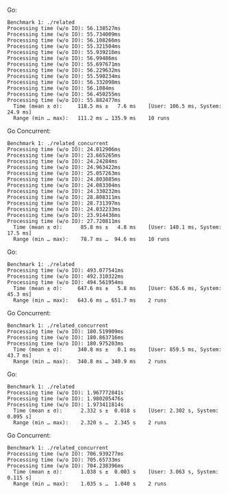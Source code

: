 Go:

	Benchmark 1: ./related
	Processing time (w/o IO): 56.138527ms
	Processing time (w/o IO): 55.734009ms
	Processing time (w/o IO): 56.108266ms
	Processing time (w/o IO): 55.321504ms
	Processing time (w/o IO): 55.939216ms
	Processing time (w/o IO): 56.99486ms
	Processing time (w/o IO): 55.697671ms
	Processing time (w/o IO): 56.229632ms
	Processing time (w/o IO): 55.590234ms
	Processing time (w/o IO): 56.332098ms
	Processing time (w/o IO): 56.1084ms
	Processing time (w/o IO): 56.450255ms
	Processing time (w/o IO): 55.882477ms
	  Time (mean ± σ):     118.5 ms ±   7.6 ms    [User: 106.5 ms, System: 24.9 ms]
	  Range (min … max):   111.2 ms … 135.9 ms    10 runs
	 
Go Concurrent:

	Benchmark 1: ./related_concurrent
	Processing time (w/o IO): 24.012906ms
	Processing time (w/o IO): 23.665265ms
	Processing time (w/o IO): 24.24284ms
	Processing time (w/o IO): 24.963422ms
	Processing time (w/o IO): 25.057263ms
	Processing time (w/o IO): 24.803885ms
	Processing time (w/o IO): 24.083304ms
	Processing time (w/o IO): 24.330232ms
	Processing time (w/o IO): 28.808311ms
	Processing time (w/o IO): 28.731397ms
	Processing time (w/o IO): 24.032233ms
	Processing time (w/o IO): 23.914436ms
	Processing time (w/o IO): 27.720811ms
	  Time (mean ± σ):      85.8 ms ±   4.8 ms    [User: 140.1 ms, System: 17.5 ms]
	  Range (min … max):    78.7 ms …  94.6 ms    10 runs
	 
Go:

	Benchmark 1: ./related
	Processing time (w/o IO): 493.077541ms
	Processing time (w/o IO): 492.310322ms
	Processing time (w/o IO): 494.561954ms
	  Time (mean ± σ):     647.6 ms ±   5.8 ms    [User: 636.6 ms, System: 45.3 ms]
	  Range (min … max):   643.6 ms … 651.7 ms    2 runs
	 
Go Concurrent:

	Benchmark 1: ./related_concurrent
	Processing time (w/o IO): 180.519909ms
	Processing time (w/o IO): 180.863716ms
	Processing time (w/o IO): 180.975203ms
	  Time (mean ± σ):     340.8 ms ±   0.1 ms    [User: 859.5 ms, System: 43.7 ms]
	  Range (min … max):   340.8 ms … 340.9 ms    2 runs
	 
Go:

	Benchmark 1: ./related
	Processing time (w/o IO): 1.967772841s
	Processing time (w/o IO): 1.980205476s
	Processing time (w/o IO): 1.973411814s
	  Time (mean ± σ):      2.332 s ±  0.018 s    [User: 2.302 s, System: 0.095 s]
	  Range (min … max):    2.320 s …  2.345 s    2 runs
	 
Go Concurrent:

	Benchmark 1: ./related_concurrent
	Processing time (w/o IO): 706.939277ms
	Processing time (w/o IO): 705.65733ms
	Processing time (w/o IO): 704.238396ms
	  Time (mean ± σ):      1.038 s ±  0.003 s    [User: 3.063 s, System: 0.115 s]
	  Range (min … max):    1.035 s …  1.040 s    2 runs
	 
